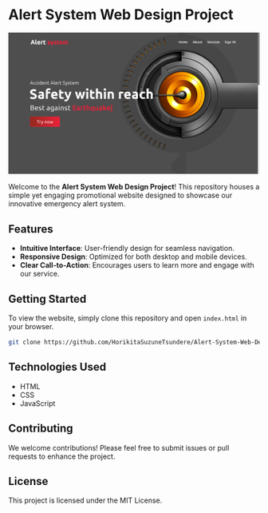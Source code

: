 # Alert System Web Design Project

![My Image](WEBservice.png)

Welcome to the **Alert System Web Design Project**! This repository houses a simple yet engaging promotional website designed to showcase our innovative emergency alert system.

## Features

- **Intuitive Interface**: User-friendly design for seamless navigation.
- **Responsive Design**: Optimized for both desktop and mobile devices.
- **Clear Call-to-Action**: Encourages users to learn more and engage with our service.

## Getting Started

To view the website, simply clone this repository and open `index.html` in your browser.

```bash
git clone https://github.com/HorikitaSuzuneTsundere/Alert-System-Web-Design.git
```

## Technologies Used

- HTML
- CSS
- JavaScript

## Contributing

We welcome contributions! Please feel free to submit issues or pull requests to enhance the project.

## License

This project is licensed under the MIT License.
